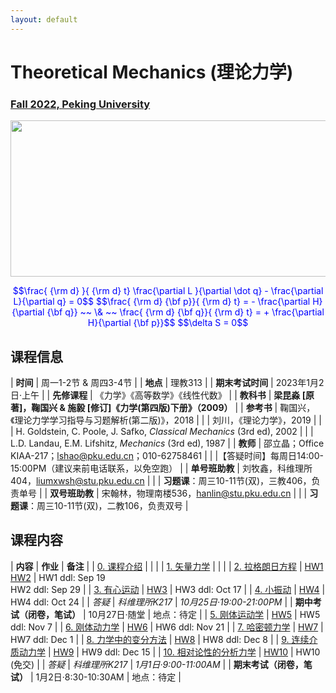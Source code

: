```yaml
---
layout: default
---
```


<style>
table {
  font-family: arial, sans-serif;
  border-collapse: collapse;
  width: 100%;
}

td, th {
  border: 1px solid #dddddd;
  text-align: left;
  padding: 8px;
}

tr:nth-child(odd) {
  background-color: #dddddd;
}
</style>

<!-- 
<h2>
<font color="red">
*** Notice: links are not maintained after the end of course! 
</font>
</h2> -->

# <b>Theoretical Mechanics (理论力学)</b>

### <u>Fall 2022, Peking University</u>

<div style="display: flex; justify-content: center;">
<img src="http://friendshao.github.io/teaching/thmech19/thmech.png" width="550" height="250">
</div>


<p align="center">
<font color="blue">
$$\frac{ {\rm d} }{ {\rm d} t} \frac{\partial L }{\partial \dot q} - \frac{\partial L}{\partial q}  = 0$$
$$\frac{ {\rm d} {\bf p}}{ {\rm d} t} = - \frac{\partial H}{\partial {\bf q}} ~~ \& ~~ \frac{ {\rm d} {\bf q}}{ {\rm d} t} = + \frac{\partial H}{\partial {\bf p}}$$
$$\delta S = 0$$
</font>
</p>


## 课程信息

| **时间** |  周一1-2节 & 周四3-4节 |
| **地点** |  理教313 |
| **期末考试时间** | 2023年1月2日·上午 |
| **先修课程** | 《力学》《高等数学》《线性代数》 |
| **教科书** | **梁昆淼 [原著]，鞠国兴 & 施毅 [修订]《力学(第四版)下册》（2009）** |
| **参考书** | 鞠国兴，《理论力学学习指导与习题解析(第二版)》，2018 |
| | 刘川，《理论力学》，2019 |
| | H. Goldstein, C. Poole, J. Safko, *Classical Mechanics* (3rd ed), 2002 |
| | L.D. Landau, E.M. Lifshitz, *Mechanics* (3rd ed), 1987 |
| **教师** | 邵立晶；Office KIAA-217；lshao@pku.edu.cn；010-62758461 | 
| |【答疑时间】每周日14:00-15:00PM（建议来前电话联系，以免空跑） |
| **单号班助教** | 刘牧鑫，科维理所404，liumxwsh@stu.pku.edu.cn |
| | **习题课**：周三10-11节(双)，三教406，负责单号 |
| **双号班助教** | 宋翰林，物理南楼536，hanlin@stu.pku.edu.cn |
| | **习题课**：周三10-11节(双)，二教106，负责双号 |

<p></p>

## 课程内容

| **内容** | **作业** | **备注** |
| [0. 课程介绍](https://disk.pku.edu.cn:443/link/4A19D3C1CF9F5D47E6072C97F9A52C6C) | | |
| [1. 矢量力学](https://disk.pku.edu.cn:443/link/4A19D3C1CF9F5D47E6072C97F9A52C6C) | | |
| [2. 拉格朗日方程](https://disk.pku.edu.cn:443/link/4A19D3C1CF9F5D47E6072C97F9A52C6C) | [HW1](https://disk.pku.edu.cn:443/link/4A19D3C1CF9F5D47E6072C97F9A52C6C)<br>[HW2](https://disk.pku.edu.cn:443/link/4A19D3C1CF9F5D47E6072C97F9A52C6C) | HW1 ddl: Sep 19<br>HW2 ddl: Sep 29 |
| [3. 有心运动](https://disk.pku.edu.cn:443/link/4A19D3C1CF9F5D47E6072C97F9A52C6C) | [HW3](https://disk.pku.edu.cn:443/link/4A19D3C1CF9F5D47E6072C97F9A52C6C) | HW3 ddl: Oct 17 |
| [4. 小振动](https://disk.pku.edu.cn:443/link/4A19D3C1CF9F5D47E6072C97F9A52C6C) | [HW4](https://disk.pku.edu.cn:443/link/4A19D3C1CF9F5D47E6072C97F9A52C6C) | HW4 ddl: Oct 24 |
| *答疑* | *科维理所K217* | *10月25日·19:00-21:00PM* | 
| **期中考试（闭卷，笔试）** | 10月27日·随堂 | 地点：待定 |
| [5. 刚体运动学](https://disk.pku.edu.cn:443/link/4A19D3C1CF9F5D47E6072C97F9A52C6C) | [HW5](https://disk.pku.edu.cn:443/link/4A19D3C1CF9F5D47E6072C97F9A52C6C) | HW5 ddl: Nov 7 |
| [6. 刚体动力学](https://disk.pku.edu.cn:443/link/4A19D3C1CF9F5D47E6072C97F9A52C6C) | [HW6](https://disk.pku.edu.cn:443/link/4A19D3C1CF9F5D47E6072C97F9A52C6C) | HW6 ddl: Nov 21 |
| [7. 哈密顿力学](https://disk.pku.edu.cn:443/link/4A19D3C1CF9F5D47E6072C97F9A52C6C) | [HW7](https://disk.pku.edu.cn:443/link/4A19D3C1CF9F5D47E6072C97F9A52C6C) | HW7 ddl: Dec 1 |
| [8. 力学中的变分方法](https://disk.pku.edu.cn:443/link/4A19D3C1CF9F5D47E6072C97F9A52C6C) | [HW8](https://disk.pku.edu.cn:443/link/4A19D3C1CF9F5D47E6072C97F9A52C6C) | HW8 ddl: Dec 8 |
| [9. 连续介质动力学](https://disk.pku.edu.cn:443/link/4A19D3C1CF9F5D47E6072C97F9A52C6C) | [HW9](https://disk.pku.edu.cn:443/link/4A19D3C1CF9F5D47E6072C97F9A52C6C) | HW9 ddl: Dec 15 |
| [10. 相对论性的分析力学](https://disk.pku.edu.cn:443/link/4A19D3C1CF9F5D47E6072C97F9A52C6C) | [HW10](https://disk.pku.edu.cn:443/link/4A19D3C1CF9F5D47E6072C97F9A52C6C) | HW10 (免交) |
| *答疑* | *科维理所K217* | *1月1日·9:00-11:00AM*  | 
| **期末考试（闭卷，笔试）** | 1月2日·8:30-10:30AM | 地点：待定 |

<!-- <p></p>

## 文件下载

- **课程日历**<small>（最后更新：2022年6月9日）</small>：[我爱上课.pdf](https://disk.pku.edu.cn:443/link/4A19D3C1CF9F5D47E6072C97F9A52C6C) -->

<p></p>

<!-- 
## 学生对课程的总体评价

<div style="display: flex; justify-content: center;">
<img src="thmeth21_score.png" width="880">
</div> -->

<script type="text/x-mathjax-config">
  MathJax.Hub.Config({
    tex2jax: {
      inlineMath: [ ['$','$'] ],
      processEscapes: true
    }
  });
</script>
<script type="text/javascript" src="https://cdn.mathjax.org/mathjax/latest/MathJax.js?config=TeX-AMS-MML_HTMLorMML">
</script>

